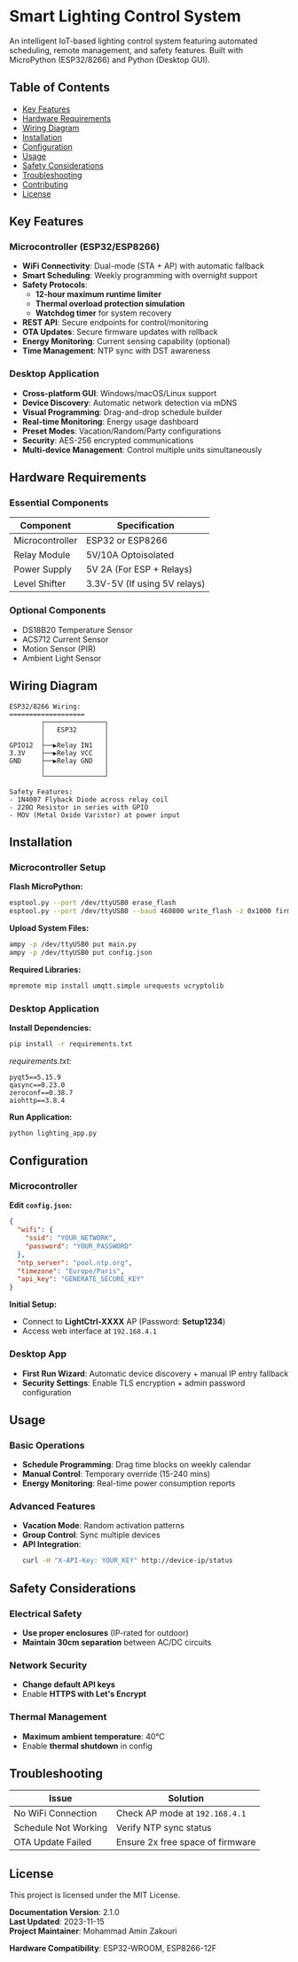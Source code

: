 # Smart Lighting Control System
An intelligent IoT-based lighting control system featuring automated scheduling, remote management, and safety features. Built with MicroPython (ESP32/8266) and Python (Desktop GUI).

## Table of Contents
- [Key Features](#key-features)
- [Hardware Requirements](#hardware-requirements)
- [Wiring Diagram](#wiring-diagram)
- [Installation](#installation)
- [Configuration](#configuration)
- [Usage](#usage)
- [Safety Considerations](#safety-considerations)
- [Troubleshooting](#troubleshooting)
- [Contributing](#contributing)
- [License](#license)

## Key Features

### Microcontroller (ESP32/ESP8266)
- **WiFi Connectivity**: Dual-mode (STA + AP) with automatic fallback
- **Smart Scheduling**: Weekly programming with overnight support
- **Safety Protocols**: 
  - **12-hour maximum runtime limiter**
  - **Thermal overload protection simulation**
  - **Watchdog timer** for system recovery
- **REST API**: Secure endpoints for control/monitoring
- **OTA Updates**: Secure firmware updates with rollback
- **Energy Monitoring**: Current sensing capability (optional)
- **Time Management**: NTP sync with DST awareness

### Desktop Application
- **Cross-platform GUI**: Windows/macOS/Linux support
- **Device Discovery**: Automatic network detection via mDNS
- **Visual Programming**: Drag-and-drop schedule builder
- **Real-time Monitoring**: Energy usage dashboard
- **Preset Modes**: Vacation/Random/Party configurations
- **Security**: AES-256 encrypted communications
- **Multi-device Management**: Control multiple units simultaneously

## Hardware Requirements

### Essential Components
| Component | Specification |
|-----------|---------------|
| Microcontroller | ESP32 or ESP8266 |
| Relay Module | 5V/10A Optoisolated |
| Power Supply | 5V 2A (For ESP + Relays) |
| Level Shifter | 3.3V-5V (If using 5V relays) |

### Optional Components
- DS18B20 Temperature Sensor
- ACS712 Current Sensor
- Motion Sensor (PIR)
- Ambient Light Sensor

## Wiring Diagram

```plaintext
ESP32/8266 Wiring:
===================
        ┌───────────────┐
        │   ESP32       │
        │               │
GPIO12  ├──▶Relay IN1   │
3.3V    ├──▶Relay VCC   │
GND     ├──▶Relay GND   │
        │               │
        └───────────────┘

Safety Features:
- 1N4007 Flyback Diode across relay coil
- 220Ω Resistor in series with GPIO
- MOV (Metal Oxide Varistor) at power input
```

## Installation

### Microcontroller Setup
**Flash MicroPython:**
```bash
esptool.py --port /dev/ttyUSB0 erase_flash
esptool.py --port /dev/ttyUSB0 --baud 460800 write_flash -z 0x1000 firmware.bin
```

**Upload System Files:**
```bash
ampy -p /dev/ttyUSB0 put main.py
ampy -p /dev/ttyUSB0 put config.json
```

**Required Libraries:**
```bash
mpremote mip install umqtt.simple urequests ucryptolib
```

### Desktop Application
**Install Dependencies:**
```bash
pip install -r requirements.txt
```
*requirements.txt:*
```
pyqt5==5.15.9
qasync==0.23.0
zeroconf==0.38.7
aiohttp==3.8.4
```

**Run Application:**
```bash
python lighting_app.py
```

## Configuration

### Microcontroller
**Edit `config.json`:**
```json
{
  "wifi": {
    "ssid": "YOUR_NETWORK",
    "password": "YOUR_PASSWORD"
  },
  "ntp_server": "pool.ntp.org",
  "timezone": "Europe/Paris",
  "api_key": "GENERATE_SECURE_KEY"
}
```

**Initial Setup:**
- Connect to **LightCtrl-XXXX** AP (Password: **Setup1234**)
- Access web interface at `192.168.4.1`

### Desktop App
- **First Run Wizard**: Automatic device discovery + manual IP entry fallback
- **Security Settings**: Enable TLS encryption + admin password configuration

## Usage

### Basic Operations
- **Schedule Programming**: Drag time blocks on weekly calendar
- **Manual Control**: Temporary override (15-240 mins)
- **Energy Monitoring**: Real-time power consumption reports

### Advanced Features
- **Vacation Mode**: Random activation patterns
- **Group Control**: Sync multiple devices
- **API Integration**:
  ```bash
  curl -H "X-API-Key: YOUR_KEY" http://device-ip/status
  ```

## Safety Considerations

### Electrical Safety
- **Use proper enclosures** (IP-rated for outdoor)
- **Maintain 30cm separation** between AC/DC circuits

### Network Security
- **Change default API keys**
- Enable **HTTPS with Let's Encrypt**

### Thermal Management
- **Maximum ambient temperature**: 40°C
- Enable **thermal shutdown** in config

## Troubleshooting

| Issue                  | Solution                          |
|------------------------|-----------------------------------|
| No WiFi Connection     | Check AP mode at `192.168.4.1`    |
| Schedule Not Working   | Verify NTP sync status            |
| OTA Update Failed      | Ensure 2x free space of firmware  |


## License
This project is licensed under the MIT License.

**Documentation Version**: 2.1.0  
**Last Updated**: 2023-11-15  
**Project Maintainer**: Mohammad Amin Zakouri 

**Hardware Compatibility**: ESP32-WROOM, ESP8266-12F
